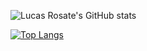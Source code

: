 ![Lucas Rosate's GitHub stats](https://github-readme-stats.vercel.app/api?username=lucasrosate&show_icons=true&theme=default)

[![Top Langs](https://github-readme-stats.vercel.app/api/top-langs/?username=lucasrosate&layout=compact)](https://github.com/anuraghazra/github-readme-stats)